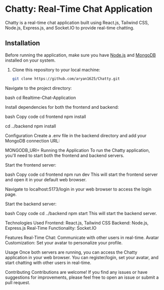 # Chatty: Real-Time Chat Application

Chatty is a real-time chat application built using React.js, Tailwind CSS, Node.js, Express.js, and Socket.IO to provide real-time chatting.

## Installation

Before running the application, make sure you have [Node.js](https://nodejs.org/en/) and [MongoDB](https://www.mongodb.com/) installed on your system.

1. Clone this repository to your local machine:

   ```bash
   git clone https://github.com/aryan1625/Chatty.git
Navigate to the project directory:

bash
cd Realtime-Chat-Application

Install dependencies for both the frontend and backend:

bash
Copy code
cd frontend
npm install

cd ../backend
npm install

Configuration
Create a .env file in the backend directory and add your MongoDB connection URL:

MONGODB_URI=<your-mongodb-uri>
Running the Application
To run the Chatty application, you'll need to start both the frontend and backend servers.

Start the frontend server:

bash
Copy code
cd frontend
npm run dev
This will start the frontend server and open it in your default web browser.

Navigate to localhost:5173/login in your web browser to access the login page.

Start the backend server:

bash
Copy code
cd ../backend
npm start
This will start the backend server.

Technologies Used
Frontend: React.js, Tailwind CSS
Backend: Node.js, Express.js
Real-Time Functionality: Socket.IO

Features
Real-Time Chat: Communicate with other users in real-time.
Avatar Customization: Set your avatar to personalize your profile.

Usage
Once both servers are running, you can access the Chatty application in your web browser. You can register/login, set your avatar, and start chatting with other users in real-time.

Contributing
Contributions are welcome! If you find any issues or have suggestions for improvements, please feel free to open an issue or submit a pull request.
